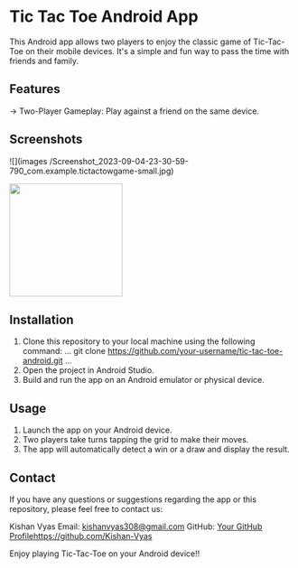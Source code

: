 # Tic Tac Toe Android App

This Android app allows two players to enjoy the classic game of Tic-Tac-Toe on their mobile devices. It's a simple and fun way to pass the time with friends and family.

## Features
  -> Two-Player Gameplay: Play against a friend on the same device.

## Screenshots

![](images
/Screenshot_2023-09-04-23-30-59-790_com.example.tictactowgame-small.jpg)

<img src = "images
/Screenshot_2023-09-04-23-30-59-790_com.example.tictactowgame-edit.jpg" width="200">

 


## Installation

1. Clone this repository to your local machine using the following command:
   ...
     git clone https://github.com/your-username/tic-tac-toe-android.git
   ...
2. Open the project in Android Studio.
3. Build and run the app on an Android emulator or physical device.


## Usage
1. Launch the app on your Android device.
2. Two players take turns tapping the grid to make their moves.
3. The app will automatically detect a win or a draw and display the result.

## Contact

If you have any questions or suggestions regarding the app or this repository, please feel free to contact us:

Kishan Vyas
Email: kishanvyas308@gmail.com
GitHub: [Your GitHub Profile](https://github.com/Kishan-Vyas)https://github.com/Kishan-Vyas

Enjoy playing Tic-Tac-Toe on your Android device!!


